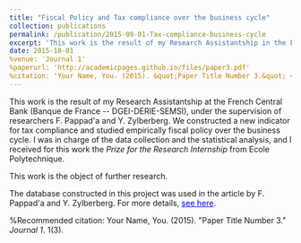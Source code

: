 ```yaml
---
title: "Fiscal Policy and Tax compliance over the business cycle"
collection: publications
permalink: /publication/2015-09-01-Tax-compliance-business-cycle
excerpt: 'This work is the result of my Research Assistantship in the French Central Bank, under the supervision of researchers F. Pappad\'a and Y. Zylberberg. We constructed a new indicator for tax compliance and studied empirically fiscal policy over the business cycle. I received for this work the  <i>Prize for the Research Internship</i> from Ecole Polytechnique.'
date: 2015-10-01
%venue: 'Journal 1'
%paperurl: 'http://academicpages.github.io/files/paper3.pdf'
%citation: 'Your Name, You. (2015). &quot;Paper Title Number 3.&quot; <i>Journal 1</i>. 1(3).'
---
```

This work is the result of my Research Assistantship at the French Central Bank (Banque de France -- DGEI-DERIE-SEMSI), under the supervision of researchers F. Pappad\'a and Y. Zylberberg. We constructed a new indicator for tax compliance and studied empirically fiscal policy over the business cycle. I was in charge of the data collection and the statistical analysis, and I received for this work the <i>Prize for the Research Internship</i> from Ecole Polytechnique.

This work is the object of further research.

The database constructed in this project was used in the article by F. Pappad\'a and Y. Zylberberg. For more details, <a href='https://sites.google.com/site/francescopappada/austerity' style="color:blue">see here</a>.


%Recommended citation: Your Name, You. (2015). "Paper Title Number 3." <i>Journal 1</i>. 1(3).